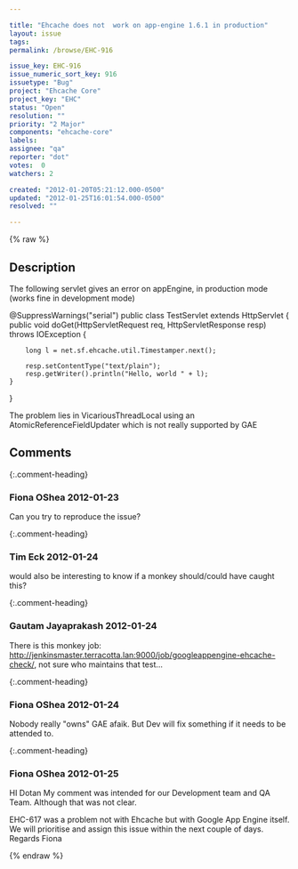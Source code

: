 ```yaml
---

title: "Ehcache does not  work on app-engine 1.6.1 in production"
layout: issue
tags: 
permalink: /browse/EHC-916

issue_key: EHC-916
issue_numeric_sort_key: 916
issuetype: "Bug"
project: "Ehcache Core"
project_key: "EHC"
status: "Open"
resolution: ""
priority: "2 Major"
components: "ehcache-core"
labels: 
assignee: "qa"
reporter: "dot"
votes:  0
watchers: 2

created: "2012-01-20T05:21:12.000-0500"
updated: "2012-01-25T16:01:54.000-0500"
resolved: ""

---
```




{% raw %}



## Description

<div markdown="1" class="description">

The following servlet gives an error on appEngine, in production mode (works fine in development mode)

@SuppressWarnings("serial")
public class TestServlet extends HttpServlet {
	public void doGet(HttpServletRequest req, HttpServletResponse resp)
			throws IOException {
		
		long l = net.sf.ehcache.util.Timestamper.next();
		
		resp.setContentType("text/plain");
		resp.getWriter().println("Hello, world " + l);
	}
}

The problem lies in VicariousThreadLocal using an AtomicReferenceFieldUpdater which is not really supported by GAE



</div>

## Comments


{:.comment-heading}
### **Fiona OShea** <span class="date">2012-01-23</span>

<div markdown="1" class="comment">

Can you try to reproduce the issue?

</div>


{:.comment-heading}
### **Tim Eck** <span class="date">2012-01-24</span>

<div markdown="1" class="comment">

would also be interesting to know if a monkey should/could have caught this?

</div>


{:.comment-heading}
### **Gautam Jayaprakash** <span class="date">2012-01-24</span>

<div markdown="1" class="comment">

There is this monkey job: http://jenkinsmaster.terracotta.lan:9000/job/googleappengine-ehcache-check/, not sure who maintains that test...

</div>


{:.comment-heading}
### **Fiona OShea** <span class="date">2012-01-24</span>

<div markdown="1" class="comment">

Nobody really "owns" GAE afaik. But Dev will fix something if it needs to be attended to.


</div>


{:.comment-heading}
### **Fiona OShea** <span class="date">2012-01-25</span>

<div markdown="1" class="comment">

HI Dotan
My comment was intended for our Development team and QA Team. Although that was not clear. 

EHC-617 was a problem not with Ehcache but with Google App Engine itself. 
We will prioritise and assign this issue within  the next couple of days.
Regards
Fiona 

</div>



{% endraw %}

